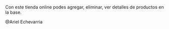 Con este tienda online podes agregar, eliminar, ver detalles de productos en la base.

@Ariel Echevarria